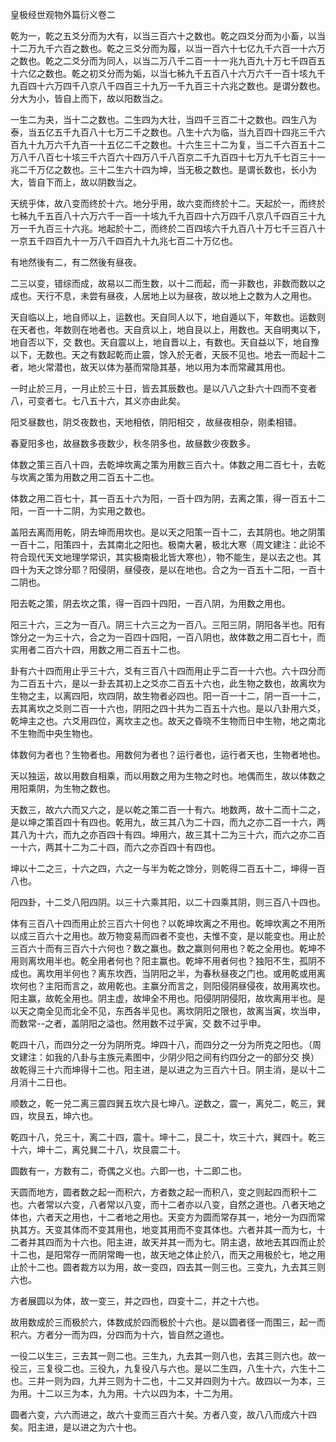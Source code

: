 皇极经世观物外篇衍义卷二

乾为一，乾之五爻分而为大有，以当三百六十之数也。乾之四爻分而为小畜，以当十二万九千六百之数也。乾之三爻分而为履，以当一百六十七亿九千六百一十六万之数也。乾之二爻分而为同人，以当二万八千二百一十一兆九百九十万七千四百五十六亿之数也。乾之初爻分而为姤，以当七秭九千五百八十六万六千一百十垓九千九百四十六万四千八京八千四百三十九万一千九百三十六兆之数也。是谓分数也。分大为小，皆自上而下，故以阳数当之。

一生二为夬，当十二之数也。二生四为大壮，当四千三百二十之数也。四生八为泰，当五亿五千九百八十七万二千之数也。八生十六为临，当九百四十四兆三千六百九十九万六千九百一十五亿二千之数也。十六生三十二为复，当二千六百五十二万八千八百七十垓三千六百六十四万八千八百京二千九百四十七万九千七百三十一兆二千万亿之数也。三十二生六十四为坤，当无极之数也。是谓长数也，长小为大，皆自下而上，故以阴数当之。

天统乎体，故八变而终於十六。地分乎用，故六变而终於十二。天起於一，而终於七秭九千五百八十六万六千一百一十垓九千九百四十六万四千八京八千四百三十九万一千九百三十六兆。地起於十二，而终於二百四垓六千九百八十万七千三百八十一京五千四百九十一万八千四百九十九兆七百二十万亿也。

有地然後有二，有二然後有昼夜。

二三以变，错综而成，故易以二而生数，以十二而起，而一非数也，非数而数以之成也。天行不息，未尝有昼夜，人居地上以为昼夜，故以地上之数为人之用也。

天自临以上，地自师以上，运数也。天自同人以下，地自遁以下，年数也。运数则在天者也，年数则在地者也。天自贲以上，地自艮以上，用数也。天自明夷以下，地自否以下，交 数也。天自震以上，地自晋以上，有数也。天自益以下，地自豫以下，无数也。天之有数起乾而止震，馀入於无者，天辰不见也。地去一而起十二者，地火常潜也，故天以体为基而常隐其基，地以用为本而常藏其用也。

一时止於三月，一月止於三十日，皆去其辰数也。是以八八之卦六十四而不变者八，可变者七。七八五十六，其义亦由此矣。

阳爻昼数也，阴爻夜数也，天地相依，阴阳相交 ，故昼夜相杂，刚柔相错。

春夏阳多也，故昼数多夜数少，秋冬阴多也，故昼数少夜数多。

体数之策三百八十四，去乾坤坎离之策为用数三百六十。体数之用二百七十，去乾与坎离之策为用数之用二百五十二也。

体数之用二百七十，其一百五十六为阳，一百十四为阴，去离之策，得一百五十二阳，一百一十二阴，为实用之数也。

盖阳去离而用乾，阴去坤而用坎也。是以天之阳策一百十二，去其阴也。地之阴策一百十二，阳策四十，去其南北之阳也。极南大暑，极北大寒（周文建注：此论不符合现代天文地理学常识，其实极南极北皆大寒也），物不能生，是以去之也。其四十为天之馀分耶？阳侵阴，昼侵夜，是以在地也。合之为一百五十二阳，一百十二阴也。

阳去乾之策，阴去坎之策，得一百四十四阳，一百八阴，为用数之用也。

阳三十六，三之为一百八。阴三十六三之为一百八。三阳三阴，阴阳各半也。阳有馀分之一为三十六，合之为一百四十四阳，一百八阴也，故体数之用二百七十，而实用者二百六十四，用数之用二百五十二也。

卦有六十四而用止乎三十六，爻有三百八十四而用止乎二百一十六也。六十四分而为二百五十六，是以一卦去其初上之爻亦二百五十六也，此生物之数也，故离坎为生物之主，以离四阳，坎四阴，故生物者必四也。阳一百一十二，阴一百一十二，去其离坎之爻则二百一十六也，阴阳之四十共为二百五十六也。是以八卦用六爻，乾坤主之也。六爻用四位，离坎主之也。故天之昏晓不生物而日中生物，地之南北不生物而中央生物也。

体数何为者也？生物者也。用数何为者也？运行者也，运行者天也，生物者地也。

天以独运，故以用数自相乘，而以用数之用为生物之时也。地偶而生，故以体数之用阳乘阴，为生物之数也。

天数三，故六六而又六之，是以乾之策二百一十有六。地数两，故十二而十二之，是以坤之策百四十有四也。乾用九，故三其八为二十四，而九之亦二百一十六，两其八为十六，而九之亦百四十有四。坤用六，故三其十二为三十六，而六之亦二百一十六，两其十二为二十四，而六之亦百四十有四也。

坤以十二之三，十六之四，六之一与半为乾之馀分，则乾得二百五十二，坤得一百八也。

阳四卦，十二爻八阳四阴。以三十六乘其阳，以二十四乘其阴，则三百八十四也。

体有三百八十四而用止於三百六十何也？以乾坤坎离之不用也。乾坤坎离之不用所以成三百六十之用也。故万物变易而四者不变也，夫惟不变，是以能变也。用止於三百六十而有三百六十六何也？数之赢也。数之赢则何用也？乾之全用也。乾坤不用则离坎用半也。乾全用者何也？阳主赢也。乾坤不用者何也？独阳不生，孤阴不成也。离坎用半何也？离东坎西，当阴阳之半，为春秋昼夜之门也。或用乾或用离坎何也？主阳而言之，故用乾也。主赢分而言之，则阳侵阴昼侵夜，故用离坎也。阳主赢，故乾全用也。阴主虚，故坤全不用也。阳侵阴阴侵阳，故坎离用半也。是以天之南全见而北全不见，东西各半见也。离坎阴阳之限也，故离当寅，坎当申，而数常--之者，盖阴阳之溢也。然用数不过乎寅，交 数不过乎申。

乾四十八，而四分之一分为阴所克。坤四十八，而四分之一分为所克之阳也。（周文建注：如我的八卦与主族元素图中，少阴少阳之间有约四分之一的部分交 换）故乾得三十六而坤得十二也。阳主进，是以进之为三百六十日。阴主消，是以十二月消十二日也。

顺数之，乾一兑二离三震四巽五坎六艮七坤八。逆数之，震一，离兑二，乾三，巽四，坎艮五，坤六也。

乾四十八，兑三十，离二十四，震十。坤十二，艮二十，坎三十六，巽四十。乾三十六，坤十二，离兑巽二十八，坎艮震二十。

圆数有一，方数有二，奇偶之义也。六即一也，十二即二也。

天圆而地方，圆者数之起一而积六，方者数之起一而积八，变之则起四而积十二也。六者常以六变，八者常以八变，而十二者亦以八变，自然之道也。八者天地之体也，六者天之用也，十二者地之用也。天变方为圆而常存其一，地分一为四而常执其方。天变其体而不变其用也，地变其用而不变其体也。六者并其一而为七，十二者并其四而为十六也。阳主进，故天并其一而为七。阴主退，故地去其四而止於十二也，是阳常存一而阴常晦一也，故天地之体止於八，而天之用极於七，地之用止於十二也。圆者裁方以为用，故一变四，四去其一则三也。三变九，九去其三则六也。

方者展圆以为体，故一变三，并之四也，四变十二，并之十六也。

故用数成於三而极於六，体数成於四而极於十六也。是以圆者径一而围三，起一而积六。方者分一而为四，分四而为十六，皆自然之道也。

一役二以生三，三去其一则二也。三生九，九去其一则八也，去其三则六也。故一役三，三复役二也。三役九，九复役八与六也。是以二生四，八生十六，六生十二也。三并一则为四，九并三则为十二也，十二又并四则为十六。故四以一为本，三为用。十二以三为本，九为用。十六以四为本，十二为用。

圆者六变，六六而进之，故六十变而三百六十矣。方者八变，故八八而成六十四矣。阳主进，是以进之为六十也。

